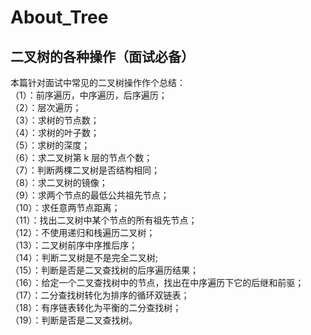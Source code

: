 # About_Tree
## 二叉树的各种操作（面试必备）  
本篇针对面试中常见的二叉树操作作个总结： </br>
（1）：前序遍历，中序遍历，后序遍历； </br>
（2）：层次遍历； </br>
（3）：求树的节点数； </br>
（4）：求树的叶子数； </br>
（5）：求树的深度； </br>
（6）：求二叉树第 k 层的节点个数； </br>
（7）：判断两棵二叉树是否结构相同； </br>
（8）：求二叉树的镜像； </br>
（9）：求两个节点的最低公共祖先节点； </br>
（10）：求任意两节点距离； </br>
（11）：找出二叉树中某个节点的所有祖先节点； </br>
（12）：不使用递归和栈遍历二叉树； </br>
（13）：二叉树前序中序推后序； </br>
（14）：判断二叉树是不是完全二叉树; </br>
（15）：判断是否是二叉查找树的后序遍历结果； </br>
（16）：给定一个二叉查找树中的节点，找出在中序遍历下它的后继和前驱； </br>
（17）：二分查找树转化为排序的循环双链表； </br>
（18）：有序链表转化为平衡的二分查找树； </br>
（19）：判断是否是二叉查找树。
